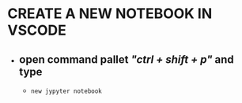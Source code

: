 # CREATE A NEW NOTEBOOK IN VSCODE
  - ## open **command pallet** ***"ctrl + shift + p"*** and type
    - ``` new jypyter notebook ```